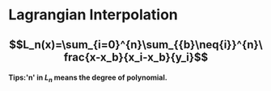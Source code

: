 # Lagrangian Interpolation
## $$L_n(x)=\sum_{i=0}^{n}\sum_{{b}\neq{i}}^{n}\frac{x-x_b}{x_i-x_b}{y_i}$$
#### Tips:'n' in $L_n$ means the degree of polynomial.
